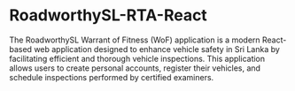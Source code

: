 # RoadworthySL-RTA-React
The RoadworthySL Warrant of Fitness (WoF) application is a modern React-based web application designed to enhance vehicle safety in Sri Lanka by facilitating efficient and thorough vehicle inspections. This application allows users to create personal accounts, register their vehicles, and schedule inspections performed by certified examiners.
